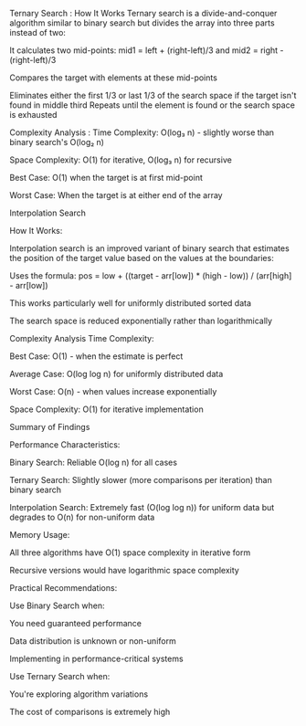 Ternary Search :
How It Works
Ternary search is a divide-and-conquer algorithm similar to binary search but divides the array into three parts instead of two:

It calculates two mid-points: mid1 = left + (right-left)/3 and mid2 = right - (right-left)/3

Compares the target with elements at these mid-points

Eliminates either the first 1/3 or last 1/3 of the search space if the target isn't found in middle third
Repeats until the element is found or the search space is exhausted

Complexity Analysis :
Time Complexity: O(log₃ n) - slightly worse than binary search's O(log₂ n)

Space Complexity: O(1) for iterative, O(log₃ n) for recursive

Best Case: O(1) when the target is at first mid-point

Worst Case: When the target is at either end of the array

Interpolation Search

How It Works:

Interpolation search is an improved variant of binary search that estimates the position of the target value based on the values at the boundaries:

Uses the formula: pos = low + ((target - arr[low]) * (high - low)) / (arr[high] - arr[low])

This works particularly well for uniformly distributed sorted data

The search space is reduced exponentially rather than logarithmically

Complexity Analysis
Time Complexity:

Best Case: O(1) - when the estimate is perfect

Average Case: O(log log n) for uniformly distributed data

Worst Case: O(n) - when values increase exponentially

Space Complexity: O(1) for iterative implementation

Summary of Findings

Performance Characteristics:

Binary Search: Reliable O(log n) for all cases

Ternary Search: Slightly slower (more comparisons per iteration) than binary search

Interpolation Search: Extremely fast (O(log log n)) for uniform data but degrades to O(n) for non-uniform data

Memory Usage:

All three algorithms have O(1) space complexity in iterative form

Recursive versions would have logarithmic space complexity

Practical Recommendations:

Use Binary Search when:

You need guaranteed performance

Data distribution is unknown or non-uniform

Implementing in performance-critical systems

Use Ternary Search when:

You're exploring algorithm variations

The cost of comparisons is extremely high
